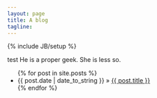 ```yaml
---
layout: page
title: A blog
tagline: 
---
```

{% include JB/setup %}

test He is a proper geek.  She is less so.

<ul class="posts">
  {% for post in site.posts %}
    <li><span>{{ post.date | date_to_string }}</span> &raquo; <a href="{{ BASE_PATH }}{{ post.url }}">{{ post.title }}</a></li>
  {% endfor %}
</ul>

